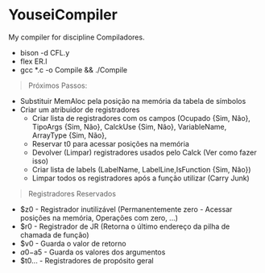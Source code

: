 # YouseiCompiler
My compiler for discipline Compiladores.

- bison -d CFL.y
- flex ER.l
- gcc *.c -o Compile && ./Compile


> Próximos Passos:
- Substituir MemAloc pela posição na memória da tabela de símbolos
- Criar um atribuidor de registradores
    - Criar lista de registradores com os campos (Ocupado {Sim, Não}, TipoArgs {Sim, Não}, CalckUse {Sim, Não}, VariableName,         ArrayType {Sim, Não}, 
    - Reservar t0 para acessar posições na memória
    - Devolver (Limpar) registradores usados pelo Calck (Ver como fazer isso)
    - Criar lista de labels (LabelName, LabelLine,IsFunction {Sim, Não})
    - Limpar todos os registradores após a função utilizar (Carry Junk)

> Registradores Reservados
 - $z0       - Registrador inutilizável (Permanentemente zero - Acessar posições na memória, Operações com zero, ...)
 - $r0       - Registrador de JR        (Retorna o último endereço da pilha de chamada de função)
 - $v0       - Guarda o valor de retorno
 - $a0-$a5   - Guarda os valores dos argumentos
 - $t0...    - Registradores de propósito geral
